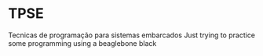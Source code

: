 # TPSE
Tecnicas de programação para sistemas embarcados
Just trying to practice some programming using a beaglebone black
